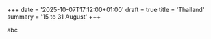 +++
date = '2025-10-07T17:12:00+01:00'
draft = true
title = 'Thailand'
summary = '15 to 31 August'
+++

abc
